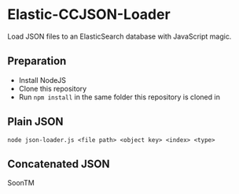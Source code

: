 # Elastic-CCJSON-Loader
Load JSON files to an ElasticSearch database with JavaScript magic.

## Preparation
* Install NodeJS
* Clone this repository
* Run `npm install` in the same folder this repository is cloned in

## Plain JSON
`node json-loader.js <file path> <object key> <index> <type>`

## Concatenated JSON
SoonTM
